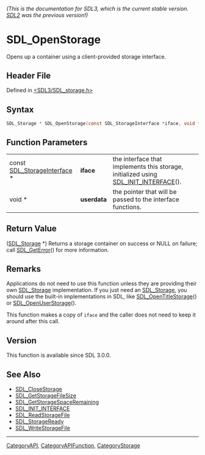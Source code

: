 ###### (This is the documentation for SDL3, which is the current stable version. [SDL2](https://wiki.libsdl.org/SDL2/) was the previous version!)
# SDL_OpenStorage

Opens up a container using a client-provided storage interface.

## Header File

Defined in [<SDL3/SDL_storage.h>](https://github.com/libsdl-org/SDL/blob/main/include/SDL3/SDL_storage.h)

## Syntax

```c
SDL_Storage * SDL_OpenStorage(const SDL_StorageInterface *iface, void *userdata);
```

## Function Parameters

|                                                      |              |                                                                                                           |
| ---------------------------------------------------- | ------------ | --------------------------------------------------------------------------------------------------------- |
| const [SDL_StorageInterface](SDL_StorageInterface) * | **iface**    | the interface that implements this storage, initialized using [SDL_INIT_INTERFACE](SDL_INIT_INTERFACE)(). |
| void *                                               | **userdata** | the pointer that will be passed to the interface functions.                                               |

## Return Value

([SDL_Storage](SDL_Storage) *) Returns a storage container on success or
NULL on failure; call [SDL_GetError](SDL_GetError)() for more information.

## Remarks

Applications do not need to use this function unless they are providing
their own [SDL_Storage](SDL_Storage) implementation. If you just need an
[SDL_Storage](SDL_Storage), you should use the built-in implementations in
SDL, like [SDL_OpenTitleStorage](SDL_OpenTitleStorage)() or
[SDL_OpenUserStorage](SDL_OpenUserStorage)().

This function makes a copy of `iface` and the caller does not need to keep
it around after this call.

## Version

This function is available since SDL 3.0.0.

## See Also

- [SDL_CloseStorage](SDL_CloseStorage)
- [SDL_GetStorageFileSize](SDL_GetStorageFileSize)
- [SDL_GetStorageSpaceRemaining](SDL_GetStorageSpaceRemaining)
- [SDL_INIT_INTERFACE](SDL_INIT_INTERFACE)
- [SDL_ReadStorageFile](SDL_ReadStorageFile)
- [SDL_StorageReady](SDL_StorageReady)
- [SDL_WriteStorageFile](SDL_WriteStorageFile)

----
[CategoryAPI](CategoryAPI), [CategoryAPIFunction](CategoryAPIFunction), [CategoryStorage](CategoryStorage)

